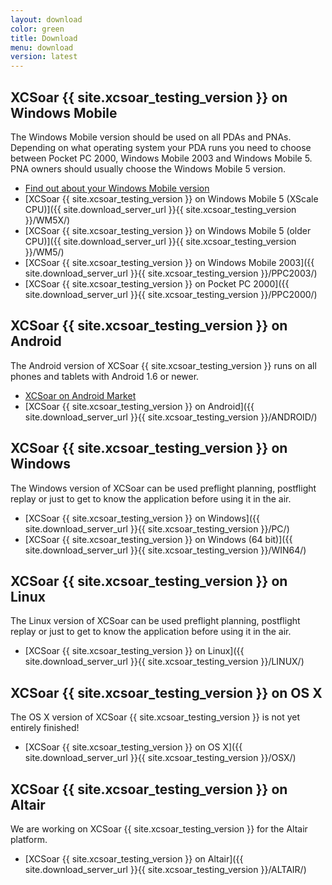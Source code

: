 ```yaml
---
layout: download
color: green
title: Download
menu: download
version: latest
---
```

## XCSoar {{ site.xcsoar_testing_version }} on Windows Mobile

The Windows Mobile version should be used on all PDAs and PNAs. Depending on what operating system your PDA runs you need to choose between Pocket PC 2000, 
Windows Mobile 2003 and Windows Mobile 5. PNA owners should usually choose the Windows Mobile 5 version.

- [Find out about your Windows Mobile version](/discover/wm_versions/)
- [XCSoar {{ site.xcsoar_testing_version }} on Windows Mobile 5 (XScale CPU)]({{ site.download_server_url }}{{ site.xcsoar_testing_version }}/WM5X/)
- [XCSoar {{ site.xcsoar_testing_version }} on Windows Mobile 5 (older CPU)]({{ site.download_server_url }}{{ site.xcsoar_testing_version }}/WM5/)
- [XCSoar {{ site.xcsoar_testing_version }} on Windows Mobile 2003]({{ site.download_server_url }}{{ site.xcsoar_testing_version }}/PPC2003/)
- [XCSoar {{ site.xcsoar_testing_version }} on Pocket PC 2000]({{ site.download_server_url }}{{ site.xcsoar_testing_version }}/PPC2000/)

## XCSoar {{ site.xcsoar_testing_version }} on Android

The Android version of XCSoar {{ site.xcsoar_testing_version }} runs on all phones and tablets with Android 1.6 or newer.

- [XCSoar on Android Market](https://market.android.com/details?id=org.xcsoar.testing)
- [XCSoar {{ site.xcsoar_testing_version }} on Android]({{ site.download_server_url }}{{ site.xcsoar_testing_version }}/ANDROID/)

## XCSoar {{ site.xcsoar_testing_version }} on Windows
					
The Windows version of XCSoar can be used preflight planning, postflight replay or just to get to know the application before using it in the air.

- [XCSoar {{ site.xcsoar_testing_version }} on Windows]({{ site.download_server_url }}{{ site.xcsoar_testing_version }}/PC/)
- [XCSoar {{ site.xcsoar_testing_version }} on Windows (64 bit)]({{ site.download_server_url }}{{ site.xcsoar_testing_version }}/WIN64/)

## XCSoar {{ site.xcsoar_testing_version }} on Linux

The Linux version of XCSoar can be used preflight planning, postflight replay or just to get to know the application before using it in the air.

- [XCSoar {{ site.xcsoar_testing_version }} on Linux]({{ site.download_server_url }}{{ site.xcsoar_testing_version }}/LINUX/)

## XCSoar {{ site.xcsoar_testing_version }} on OS X

The OS X version of XCSoar {{ site.xcsoar_testing_version }} is not yet entirely finished!

- [XCSoar {{ site.xcsoar_testing_version }} on OS X]({{ site.download_server_url }}{{ site.xcsoar_testing_version }}/OSX/)

## XCSoar {{ site.xcsoar_testing_version }} on Altair

We are working on XCSoar {{ site.xcsoar_testing_version }} for the Altair platform.

- [XCSoar {{ site.xcsoar_testing_version }} on Altair]({{ site.download_server_url }}{{ site.xcsoar_testing_version }}/ALTAIR/)
